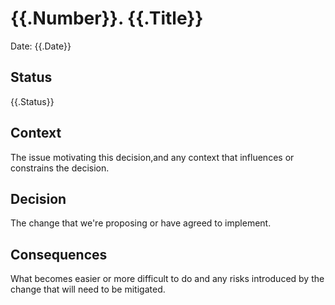 # {{.Number}}. {{.Title}}

Date: {{.Date}}

## Status

{{.Status}}

## Context

The issue motivating this decision,and any context that influences 
or constrains the decision.

## Decision

The change that we're proposing or have agreed to implement.

## Consequences

What becomes easier or more difficult to do and any risks introduced
by the change that will need to be mitigated.
